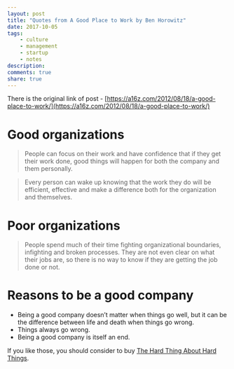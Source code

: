 ```yaml
---
layout: post
title: "Quotes from A Good Place to Work by Ben Horowitz"
date: 2017-10-05
tags: 
    - culture
    - management
    - startup
    - notes
description: 
comments: true
share: true
---
```


There is the original link of post - [https://a16z.com/2012/08/18/a-good-place-to-work/](https://a16z.com/2012/08/18/a-good-place-to-work/)

# Good organizations

> People can focus on their work and have confidence that if they get their work done, good things will happen for both the company and them personally.

> Every person can wake up knowing that the work they do will be efficient, effective and make a difference both for the organization and themselves.

# Poor organizations

> People spend much of their time fighting organizational boundaries, infighting and broken processes. They are not even clear on what their jobs are, so there is no way to know if they are getting the job done or not.

# Reasons to be a good company

* Being a good company doesn’t matter when things go well, but it can be the difference between life and death when things go wrong.
* Things always go wrong.
* Being a good company is itself an end.

If you like those, you should consider to buy [The Hard Thing About Hard Things](https://www.amazon.com/Hard-Thing-About-Things-Building/dp/0062273205).
